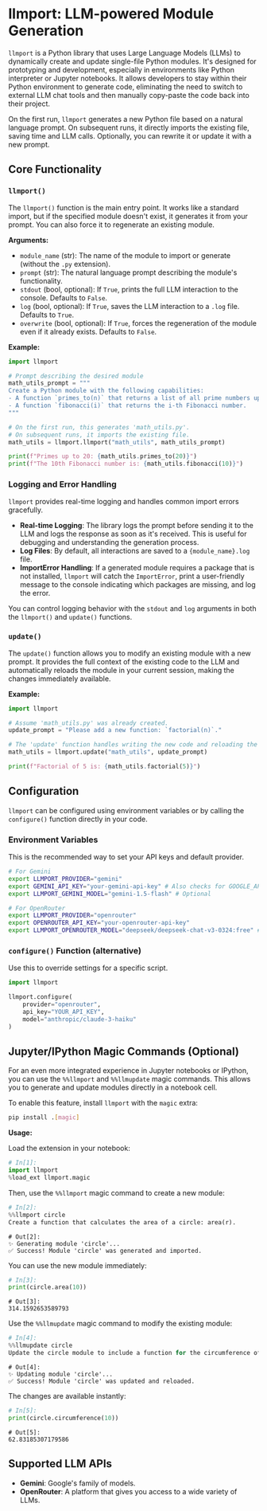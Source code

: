 # llmport: LLM-powered Module Generation

`llmport` is a Python library that uses Large Language Models (LLMs) to dynamically create and update single-file Python modules.
It's designed for prototyping and development, especially in environments like Python interpreter or Jupyter notebooks. It allows developers to stay within their Python environment to generate code, eliminating the need to switch to external LLM chat tools and then manually copy-paste the code back into their project.

On the first run, `llmport` generates a new Python file based on a natural language prompt. On subsequent runs, it directly imports the existing file, saving time and LLM calls.
Optionally, you can rewrite it or update it with a new prompt.

## Core Functionality

### `llmport()`

The `llmport()` function is the main entry point. It works like a standard import, but if the specified module doesn't exist, it generates it from your prompt. You can also force it to regenerate an existing module.

**Arguments:**
- `module_name` (str): The name of the module to import or generate (without the `.py` extension).
- `prompt` (str): The natural language prompt describing the module's functionality.
- `stdout` (bool, optional): If `True`, prints the full LLM interaction to the console. Defaults to `False`.
- `log` (bool, optional): If `True`, saves the LLM interaction to a `.log` file. Defaults to `True`.
- `overwrite` (bool, optional): If `True`, forces the regeneration of the module even if it already exists. Defaults to `False`.

**Example:**

```python
import llmport

# Prompt describing the desired module
math_utils_prompt = """
Create a Python module with the following capabilities:
- A function `primes_to(n)` that returns a list of all prime numbers up to n.
- A function `fibonacci(i)` that returns the i-th Fibonacci number.
"""

# On the first run, this generates 'math_utils.py'.
# On subsequent runs, it imports the existing file.
math_utils = llmport.llmport("math_utils", math_utils_prompt)

print(f"Primes up to 20: {math_utils.primes_to(20)}")
print(f"The 10th Fibonacci number is: {math_utils.fibonacci(10)}")
```

### Logging and Error Handling

`llmport` provides real-time logging and handles common import errors gracefully.

- **Real-time Logging**: The library logs the prompt before sending it to the LLM and logs the response as soon as it's received. This is useful for debugging and understanding the generation process.
- **Log Files**: By default, all interactions are saved to a `{module_name}.log` file.
- **ImportError Handling**: If a generated module requires a package that is not installed, `llmport` will catch the `ImportError`, print a user-friendly message to the console indicating which packages are missing, and log the error.

You can control logging behavior with the `stdout` and `log` arguments in both the `llmport()` and `update()` functions.

### `update()`

The `update()` function allows you to modify an existing module with a new prompt. It provides the full context of the existing code to the LLM and automatically reloads the module in your current session, making the changes immediately available.

**Example:**

```python
import llmport

# Assume 'math_utils.py' was already created.
update_prompt = "Please add a new function: `factorial(n)`."

# The 'update' function handles writing the new code and reloading the module.
math_utils = llmport.update("math_utils", update_prompt)

print(f"Factorial of 5 is: {math_utils.factorial(5)}")
```

## Configuration

`llmport` can be configured using environment variables or by calling the `configure()` function directly in your code.

### Environment Variables

This is the recommended way to set your API keys and default provider.

```bash
# For Gemini
export LLMPORT_PROVIDER="gemini"
export GEMINI_API_KEY="your-gemini-api-key" # Also checks for GOOGLE_API_KEY
export LLMPORT_GEMINI_MODEL="gemini-1.5-flash" # Optional

# For OpenRouter
export LLMPORT_PROVIDER="openrouter"
export OPENROUTER_API_KEY="your-openrouter-api-key"
export LLMPORT_OPENROUTER_MODEL="deepseek/deepseek-chat-v3-0324:free" # Optional
```

### `configure()` Function (alternative)

Use this to override settings for a specific script.

```python
import llmport

llmport.configure(
    provider="openrouter",
    api_key="YOUR_API_KEY",
    model="anthropic/claude-3-haiku"
)
```

## Jupyter/IPython Magic Commands (Optional)

For an even more integrated experience in Jupyter notebooks or IPython, you can use the `%%llmport` and `%%llmupdate` magic commands. This allows you to generate and update modules directly in a notebook cell.

To enable this feature, install `llmport` with the `magic` extra:
```bash
pip install .[magic]
```

**Usage:**

Load the extension in your notebook:
```python
# In[1]:
import llmport
%load_ext llmport.magic
```

Then, use the `%%llmport` magic command to create a new module:
```python
# In[2]:
%%llmport circle
Create a function that calculates the area of a circle: area(r).
```
```text
# Out[2]:
✨ Generating module 'circle'...
✅ Success! Module 'circle' was generated and imported.
```

You can use the new module immediately:
```python
# In[3]:
print(circle.area(10))
```
```text
# Out[3]:
314.1592653589793
```

Use the `%%llmupdate` magic command to modify the existing module:
```python
# In[4]:
%%llmupdate circle
Update the circle module to include a function for the circumference of a circle: circumference(r).
```
```text
# Out[4]:
✨ Updating module 'circle'...
✅ Success! Module 'circle' was updated and reloaded.
```

The changes are available instantly:
```python
# In[5]:
print(circle.circumference(10))
```
```text
# Out[5]:
62.83185307179586
```

## Supported LLM APIs

- **Gemini**: Google's family of models.
- **OpenRouter**: A platform that gives you access to a wide variety of LLMs.
